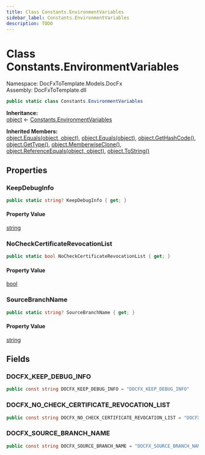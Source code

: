 ```yaml
---
title: Class Constants.EnvironmentVariables
sidebar_label: Constants.EnvironmentVariables
description: TODO
---
```


# Class Constants.EnvironmentVariables
Namespace: DocFxToTemplate.Models.DocFx   
Assembly: DocFxToTemplate.dll
    
   

```csharp title="src/DocFxToTemplate/Models/DocFx/Constants.cs#114" 
public static class Constants.EnvironmentVariables
```

**Inheritance:**   
[object](https://learn.microsoft.com/dotnet/api/system.object) &lt;- 
[Constants.EnvironmentVariables](../DocFxToTemplate.Models.DocFx/Constants.EnvironmentVariables)   

**Inherited Members:**   
[object.Equals(object, object)](https://learn.microsoft.com/dotnet/api/system.object.equals#system-object-equals(system-object-system-object)), [object.Equals(object)](https://learn.microsoft.com/dotnet/api/system.object.equals#system-object-equals(system-object)), [object.GetHashCode()](https://learn.microsoft.com/dotnet/api/system.object.gethashcode), [object.GetType()](https://learn.microsoft.com/dotnet/api/system.object.gettype), [object.MemberwiseClone()](https://learn.microsoft.com/dotnet/api/system.object.memberwiseclone), [object.ReferenceEquals(object, object)](https://learn.microsoft.com/dotnet/api/system.object.referenceequals), [object.ToString()](https://learn.microsoft.com/dotnet/api/system.object.tostring)   

   

## Properties
### KeepDebugInfo
   
            
```csharp title="src/DocFxToTemplate/Models/DocFx/Constants.cs#139"
public static string? KeepDebugInfo { get; }
```   

#### Property Value
[string](https://learn.microsoft.com/dotnet/api/system.string)   
   
### NoCheckCertificateRevocationList
   
            
```csharp title="src/DocFxToTemplate/Models/DocFx/Constants.cs#141"
public static bool NoCheckCertificateRevocationList { get; }
```   

#### Property Value
[bool](https://learn.microsoft.com/dotnet/api/system.boolean)   
   
### SourceBranchName
   
            
```csharp title="src/DocFxToTemplate/Models/DocFx/Constants.cs#144"
public static string? SourceBranchName { get; }
```   

#### Property Value
[string](https://learn.microsoft.com/dotnet/api/system.string)   
   
   

## Fields
### DOCFX_KEEP_DEBUG_INFO
   
```csharp title="src/DocFxToTemplate/Models/DocFx/Constants.cs#130"
public const string DOCFX_KEEP_DEBUG_INFO = "DOCFX_KEEP_DEBUG_INFO"
```
### DOCFX_NO_CHECK_CERTIFICATE_REVOCATION_LIST
   
```csharp title="src/DocFxToTemplate/Models/DocFx/Constants.cs#132"
public const string DOCFX_NO_CHECK_CERTIFICATE_REVOCATION_LIST = "DOCFX_NO_CHECK_CERTIFICATE_REVOCATION_LIST"
```
### DOCFX_SOURCE_BRANCH_NAME
   
```csharp title="src/DocFxToTemplate/Models/DocFx/Constants.cs#135"
public const string DOCFX_SOURCE_BRANCH_NAME = "DOCFX_SOURCE_BRANCH_NAME"
```
   

   

   

   

   